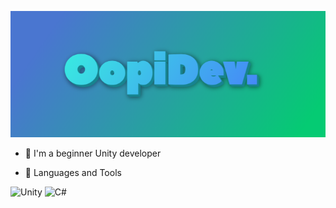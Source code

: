 ![Header](https://github.com/OOpipoo/OOpipoo/blob/main/assets/image.png)

- 🔭 I'm a beginner Unity developer

- 🌱 Languages and Tools

![Unity](https://img.shields.io/badge/-Unity-F7EBE3?style=for-the-badge&logo=Unity&logoColor=100A08)
![C#](https://img.shields.io/badge/-F7EBE3?style=for-the-badge&logo=Csharp&logoColor=350288)
 